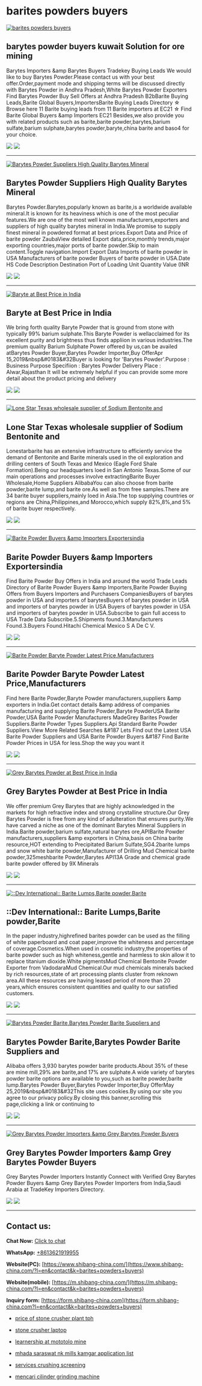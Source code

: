 # barites powders buyers

<a href="https://swt.shibang-china.com/?l=en&img&k=barites+powders+buyers" target="_blank">![barites powders buyers](http://static.shibang-china.com/all-800x300/561.jpg)</a>

## barytes powder buyers kuwait Solution for ore mining
Barytes Importers &amp Barytes Buyers Tradekey Buying Leads We would like to buy Barytes Powder.Please contact us with your best offer.Order,payment mode and shipping terms will be discussed directly with Barytes Powder in Andhra Pradesh,White Barytes Powder Exporters Find Barytes Powder Buy Sell Offers at Andhra Pradesh B2bBarite Buying Leads,Barite Global Buyers,ImportersBarite Buying Leads Directory ☆ Browse here 11 Barite buying leads from 11 Barite importers at EC21 ☆ Find Barite Global Buyers &amp Importers EC21 Besides,we also provide you with related products such as barite,barite powder,barytes,barium sulfate,barium sulphate,barytes powder,baryte,china barite and baso4 for your choice.


<a href="https://whatsapp.shibangsoft.com/WhatsApp.php" target="_blank" title="WhatsApp">![](http://static.shibang-china.com/icon/whatsapp.png)</a> <a href="https://swt.shibang-china.com/?l=en&icon&k=barites+powders+buyers" target="_blank">![](http://static.shibang-china.com/icon/chat-en.png)</a>

---

<a href="https://swt.shibang-china.com/?l=en&img&k=barites+powders+buyers" target="_blank">![Barytes Powder Suppliers High Quality Barytes Mineral](http://static.shibang-china.com/all-800x300/825.jpg)</a>

## Barytes Powder Suppliers High Quality Barytes Mineral
Barytes Powder.Barytes,popularly known as barite,is a worldwide available mineral.It is known for its heaviness which is one of the most peculiar features.We are one of the most well known manufacturers,exporters and suppliers of high quality barytes mineral in India.We promise to supply finest mineral in powdered format at best prices.Export Data and Price of barite powder ZaubaView detailed Export data,price,monthly trends,major exporting countries,major ports of barite powder.Skip to main content.Toggle navigation.Import Export Data Imports of barite powder in USA Manufacturers of barite powder Buyers of barite powder in USA.Date HS Code Description Destination Port of Loading Unit Quantity Value (INR


<a href="https://whatsapp.shibangsoft.com/WhatsApp.php" target="_blank" title="WhatsApp">![](http://static.shibang-china.com/icon/whatsapp.png)</a> <a href="https://swt.shibang-china.com/?l=en&icon&k=barites+powders+buyers" target="_blank">![](http://static.shibang-china.com/icon/chat-en.png)</a>

---

<a href="https://swt.shibang-china.com/?l=en&img&k=barites+powders+buyers" target="_blank">![Baryte at Best Price in India](http://static.shibang-china.com/all-800x300/449.jpg)</a>

## Baryte at Best Price in India
We bring forth quality Baryte Powder that is ground from stone with typically 99% barium sulphate.This Baryte Powder is wellacclaimed for its excellent purity and brightness thus finds appliion in various industries.The premium quality Barium Sulphate Power offered by us,can be availed atBarytes Powder Buyer,Barytes Powder Importer,Buy OfferApr 15,2019&nbsp&#0183&#32Buyer is looking for 'Barytes Powder'.Purpose : Business Purpose Specifiion : Barytes Powder Delivery Place : Alwar,Rajasthan It will be extremely helpful if you can provide some more detail about the product pricing and delivery


<a href="https://whatsapp.shibangsoft.com/WhatsApp.php" target="_blank" title="WhatsApp">![](http://static.shibang-china.com/icon/whatsapp.png)</a> <a href="https://swt.shibang-china.com/?l=en&icon&k=barites+powders+buyers" target="_blank">![](http://static.shibang-china.com/icon/chat-en.png)</a>

---

<a href="https://swt.shibang-china.com/?l=en&img&k=barites+powders+buyers" target="_blank">![Lone Star Texas wholesale supplier of Sodium Bentonite and](http://static.shibang-china.com/all-800x300/843.jpg)</a>

## Lone Star Texas wholesale supplier of Sodium Bentonite and
Lonestarbarite has an extensive infrastructure to efficiently service the demand of Bentonite and Barite minerals used in the oil exploration and drilling centers of South Texas and Mexico (Eagle Ford Shale Formation).Being our headquarters loed in San Antonio Texas.Some of our main operations and processes involve extractingBarite Buyer Wholesale,Home Suppliers AlibabaYou can also choose from barite powder,barite lump,and barite ore.As well as from free samples.There are 34 barite buyer suppliers,mainly loed in Asia.The top supplying countries or regions are China,Philippines,and Morocco,which supply 82%,8%,and 5% of barite buyer respectively.


<a href="https://whatsapp.shibangsoft.com/WhatsApp.php" target="_blank" title="WhatsApp">![](http://static.shibang-china.com/icon/whatsapp.png)</a> <a href="https://swt.shibang-china.com/?l=en&icon&k=barites+powders+buyers" target="_blank">![](http://static.shibang-china.com/icon/chat-en.png)</a>

---

<a href="https://swt.shibang-china.com/?l=en&img&k=barites+powders+buyers" target="_blank">![Barite Powder Buyers &amp Importers Exportersindia](http://static.shibang-china.com/all-800x300/291.jpg)</a>

## Barite Powder Buyers &amp Importers Exportersindia
Find Barite Powder Buy Offers in India and around the world Trade Leads Directory of Barite Powder Buyers &amp Importers,Barite Powder Buying Offers from Buyers Importers and Purchasers CompaniesBuyers of barytes powder in USA and importers of barytesBuyers of barytes powder in USA and importers of barytes powder in USA Buyers of barytes powder in USA and importers of barytes powder in USA.Subscribe to gain full access to USA Trade Data Subscribe.5.Shipments found.3.Manufacturers Found.3.Buyers Found.Hitachi Chemical Mexico S A De C V.


<a href="https://whatsapp.shibangsoft.com/WhatsApp.php" target="_blank" title="WhatsApp">![](http://static.shibang-china.com/icon/whatsapp.png)</a> <a href="https://swt.shibang-china.com/?l=en&icon&k=barites+powders+buyers" target="_blank">![](http://static.shibang-china.com/icon/chat-en.png)</a>

---

<a href="https://swt.shibang-china.com/?l=en&img&k=barites+powders+buyers" target="_blank">![Barite Powder Baryte Powder Latest Price,Manufacturers](http://static.shibang-china.com/all-800x300/707.jpg)</a>

## Barite Powder Baryte Powder Latest Price,Manufacturers
Find here Barite Powder,Baryte Powder manufacturers,suppliers &amp exporters in India.Get contact details &amp address of companies manufacturing and supplying Barite Powder,Baryte PowderUSA Barite Powder,USA Barite Powder Manufacturers MadeGrey Barites Powder Suppliers.Barite Powder Types Suppliers.Api Standard Barite Powder Suppliers.View More Related Searches &#187 Lets Find out the Latest USA Barite Powder Suppliers and USA Barite Powder Buyers &#187 Find Barite Powder Prices in USA for less.Shop the way you want it


<a href="https://whatsapp.shibangsoft.com/WhatsApp.php" target="_blank" title="WhatsApp">![](http://static.shibang-china.com/icon/whatsapp.png)</a> <a href="https://swt.shibang-china.com/?l=en&icon&k=barites+powders+buyers" target="_blank">![](http://static.shibang-china.com/icon/chat-en.png)</a>

---

<a href="https://swt.shibang-china.com/?l=en&img&k=barites+powders+buyers" target="_blank">![Grey Barytes Powder at Best Price in India](http://static.shibang-china.com/all-800x300/1384.jpg)</a>

## Grey Barytes Powder at Best Price in India
We offer premium Grey Barytes that are highly acknowledged in the markets for high refractive index and strong crystalline structure.Our Grey Barytes Powder is free from any kind of adulteration that ensures purity.We have carved a niche as one of the dominant Barytes Mineral Suppliers in India.Barite powder,barium sulfate,natural barytes ore,APIBarite Powder manufacturers,suppliers &amp exporters in China,basis on China barite resource,HOT extending to Precipitated Barium Sulfate,SG4.2barite lumps and snow white barite powder,Manufacturer of Drilling Mud Chemical barite powder,325meshbarite Powder,Barytes API13A Grade and chemical grade barite powder offered by 9X Minerals


<a href="https://whatsapp.shibangsoft.com/WhatsApp.php" target="_blank" title="WhatsApp">![](http://static.shibang-china.com/icon/whatsapp.png)</a> <a href="https://swt.shibang-china.com/?l=en&icon&k=barites+powders+buyers" target="_blank">![](http://static.shibang-china.com/icon/chat-en.png)</a>

---

<a href="https://swt.shibang-china.com/?l=en&img&k=barites+powders+buyers" target="_blank">![::Dev International:: Barite Lumps,Barite powder,Barite](http://static.shibang-china.com/all-800x300/635.jpg)</a>

## ::Dev International:: Barite Lumps,Barite powder,Barite
In the paper industry,highrefined barites powder can be used as the filling of white paperboard and coat paper,improve the whiteness and percentage of coverage.Cosmetics.When used in cosmetic industry,the properties of barite powder such as high whiteness,gentle and harmless to skin allow it to replace titanium dioxide.White pigmentsMud Chemical Bentonite Powder Exporter from VadodaraMud Chemical.Our mud chemicals minerals backed by rich resources,state of art processing plants cluster from reknown area.All these resources are having leased period of more than 20 years,which ensures consistent quantities and quality to our satisfied customers.


<a href="https://whatsapp.shibangsoft.com/WhatsApp.php" target="_blank" title="WhatsApp">![](http://static.shibang-china.com/icon/whatsapp.png)</a> <a href="https://swt.shibang-china.com/?l=en&icon&k=barites+powders+buyers" target="_blank">![](http://static.shibang-china.com/icon/chat-en.png)</a>

---

<a href="https://swt.shibang-china.com/?l=en&img&k=barites+powders+buyers" target="_blank">![Barytes Powder Barite,Barytes Powder Barite Suppliers and](http://static.shibang-china.com/all-800x300/621.jpg)</a>

## Barytes Powder Barite,Barytes Powder Barite Suppliers and
Alibaba offers 3,930 barytes powder barite products.About 35% of these are mine mill,29% are barite,and 17% are sulphate.A wide variety of barytes powder barite options are available to you,such as barite powder,barite lump.Barytes Powder Buyer,Barytes Powder Importer,Buy OfferMay 25,2019&nbsp&#0183&#32This site uses cookies.By using our site you agree to our privacy policy.By closing this banner,scrolling this page,clicking a link or continuing to


<a href="https://whatsapp.shibangsoft.com/WhatsApp.php" target="_blank" title="WhatsApp">![](http://static.shibang-china.com/icon/whatsapp.png)</a> <a href="https://swt.shibang-china.com/?l=en&icon&k=barites+powders+buyers" target="_blank">![](http://static.shibang-china.com/icon/chat-en.png)</a>

---

<a href="https://swt.shibang-china.com/?l=en&img&k=barites+powders+buyers" target="_blank">![Grey Barytes Powder Importers &amp Grey Barytes Powder Buyers](http://static.shibang-china.com/all-800x300/1514.jpg)</a>

## Grey Barytes Powder Importers &amp Grey Barytes Powder Buyers
Grey Barytes Powder Importers Instantly Connect with Verified Grey Barytes Powder Buyers &amp Grey Barytes Powder Importers from India,Saudi Arabia at TradeKey Importers Directory.

<a href="https://whatsapp.shibangsoft.com/WhatsApp.php" target="_blank" title="WhatsApp">![](http://static.shibang-china.com/icon/whatsapp.png)</a> <a href="https://swt.shibang-china.com/?l=en&icon&k=barites+powders+buyers" target="_blank">![](http://static.shibang-china.com/icon/chat-en.png)</a>

---
## Contact us:

**Chat Now:** [Click to chat](https://swt.shibang-china.com?l=en&contact&k=barites+powders+buyers)

**WhatsApp:**  [+8613621919955](https://whatsapp.shibangsoft.com/WhatsApp.php)

**Website(PC):** [https://www.shibang-china.com/](https://www.shibang-china.com/?l=en&contact&k=barites+powders+buyers)

**Website(mobile):** [https://m.shibang-china.com/](https://m.shibang-china.com/?l=en&contact&k=barites+powders+buyers)

**Inquiry form:** [https://form.shibang-china.com](https://form.shibang-china.com?l=en&contact&k=barites+powders+buyers)

* [price of stone crusher plant tph](../116/price%20of%20stone%20crusher%20plant%20tph.md)

* [stone crusher laptop](../111/stone%20crusher%20laptop.md)

* [learnership at mototolo mine](../119/learnership%20at%20mototolo%20mine.md)

* [mhada saraswat nk mills kamgar application list](../117/mhada%20saraswat%20nk%20mills%20kamgar%20application%20list.md)

* [services crushing screening](../120/services%20crushing%20screening.md)

* [mencari cilinder grinding machine](../117/mencari%20cilinder%20grinding%20machine.md)